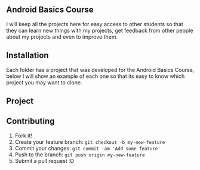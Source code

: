 
## Android Basics Course
I will keep all the projects here for easy access to other students so that they can learn new things with my projects, get feedback from other people about my projects and even to improve them.

## Installation
Each folder has a project that was developed for the Android Basics Course, below I will show an example of each one so that its easy to know which project you may want to clone.

## Project

## Contributing
1. Fork it!
2. Create your feature branch: `git checkout -b my-new-feature`
3. Commit your changes: `git commit -am 'Add some feature'`
4. Push to the branch: `git push origin my-new-feature`
5. Submit a pull request :D


